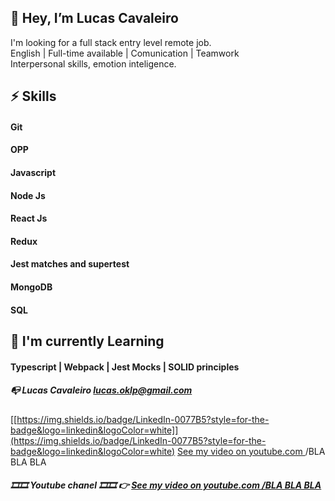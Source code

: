 
## 👋 Hey, I’m Lucas Cavaleiro

 I'm looking for a  full stack entry level  remote job.<br />
 English | Full-time available | Comunication | Teamwork <br />
 Interpersonal skills, emotion inteligence.<br />

 
 
##  ⚡ Skills 
#### Git
#### OPP 
#### Javascript
#### Node Js 
#### React Js
#### Redux
#### Jest matches and supertest
#### MongoDB
#### SQL
 
 
 
##   🌱 I'm currently Learning

####   Typescript   |   Webpack   |   Jest Mocks   |   SOLID principles
         
##### 📭  Lucas Cavaleiro lucas.oklp@gmail.com
[[https://img.shields.io/badge/LinkedIn-0077B5?style=for-the-badge&logo=linkedin&logoColor=white]](https://img.shields.io/badge/LinkedIn-0077B5?style=for-the-badge&logo=linkedin&logoColor=white)
<a href="https://www.youtube.com/watch?v=e_UX89TAR1Y&t=51s" target="_blank">[See my video on youtube.com ](https://img.shields.io/badge/LinkedIn-0077B5?style=for-the-badge&logo=linkedin&logoColor=white)/BLA BLA BLA</a>
##### 🎞️🎞️ Youtube chanel 🎞️🎞️  👉 <a href="https://www.youtube.com/watch?v=e_UX89TAR1Y&t=51s" target="_blank">See my video on youtube.com /BLA BLA BLA</a>

